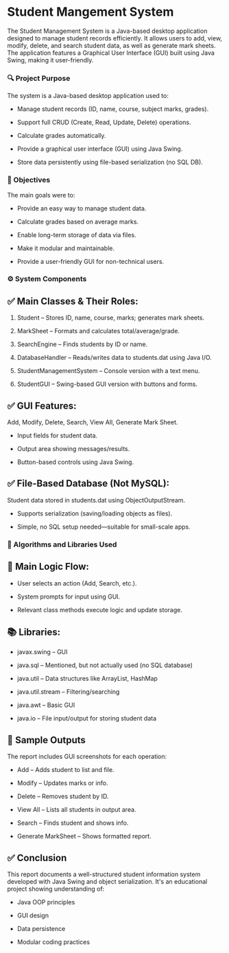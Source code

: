 # Student Mangement System

The Student Management System is a Java-based desktop application designed to manage student records efficiently. It allows users to add, view, modify, delete, and search student data, as well as generate mark sheets. The application features a Graphical User Interface (GUI) built using Java Swing, making it user-friendly.

### 🔍 Project Purpose
The system is a Java-based desktop application used to:

- Manage student records (ID, name, course, subject marks, grades).

- Support full CRUD (Create, Read, Update, Delete) operations.

- Calculate grades automatically.

- Provide a graphical user interface (GUI) using Java Swing.

- Store data persistently using file-based serialization (no SQL DB).
                                         
### 🎯 Objectives
The main goals were to:

- Provide an easy way to manage student data.

- Calculate grades based on average marks.

- Enable long-term storage of data via files.

- Make it modular and maintainable.

- Provide a user-friendly GUI for non-technical users.

### ⚙️ System Components

## ✅ Main Classes & Their Roles:
1. Student – Stores ID, name, course, marks; generates mark sheets.

2. MarkSheet – Formats and calculates total/average/grade.

3. SearchEngine – Finds students by ID or name.

4. DatabaseHandler – Reads/writes data to students.dat using Java I/O.

5. StudentManagementSystem – Console version with a text menu.

6. StudentGUI – Swing-based GUI version with buttons and forms.

## ✅ GUI Features:
Add, Modify, Delete, Search, View All, Generate Mark Sheet.

- Input fields for student data.

- Output area showing messages/results.

- Button-based controls using Java Swing.

## ✅ File-Based Database (Not MySQL):
Student data stored in students.dat using ObjectOutputStream.

- Supports serialization (saving/loading objects as files).

- Simple, no SQL setup needed—suitable for small-scale apps.

### 🧮 Algorithms and Libraries Used

## 🧩 Main Logic Flow:

- User selects an action (Add, Search, etc.).

- System prompts for input using GUI.

- Relevant class methods execute logic and update storage.

## 📚 Libraries:

- javax.swing – GUI

- java.sql – Mentioned, but not actually used (no SQL database)

- java.util – Data structures like ArrayList, HashMap

- java.util.stream – Filtering/searching

- java.awt – Basic GUI

- java.io – File input/output for storing student data

## 🧪 Sample Outputs
The report includes GUI screenshots for each operation:

- Add – Adds student to list and file.

- Modify – Updates marks or info.

- Delete – Removes student by ID.

- View All – Lists all students in output area.

- Search – Finds student and shows info.

- Generate MarkSheet – Shows formatted report.

## ✅ Conclusion
This report documents a well-structured student information system developed with Java Swing and object serialization. It's an educational project showing understanding of:

- Java OOP principles

- GUI design

- Data persistence

- Modular coding practices
